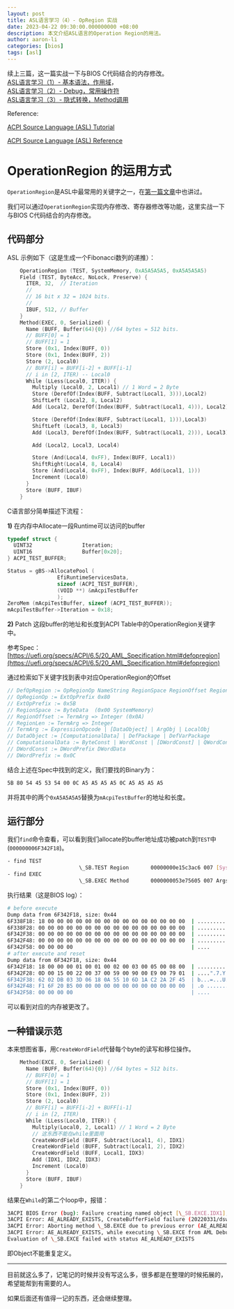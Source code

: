 ```yaml
---
layout: post
title: ASL语言学习（4）- OpRegion 实战
date: 2023-04-22 09:30:00.000000000 +08:00
description: 本文介绍ASL语言的Operation Region的用法。
author: aaron-li
categories: [bios]
tags: [asl]  
---
```


续上三篇，这一篇实战一下与BIOS C代码结合的内存修改。  
[ASL语言学习（1）- 基本语法，作用域]({{site.url}}/2023/04/asl-code-intro/)，  
[ASL语言学习（2）- Debug，常用操作符]({{site.url}}/2023/04/asl-code-intro2/)  
[ASL语言学习（3）- 隐式转换，Method调用]({{site.url}}/2023/04/asl-code-intro3/)  

Reference:

[ACPI Source Language (ASL) Tutorial](https://acpica.org/sites/acpica/files/asl_tutorial_v20190625.pdf)

[ACPI Source Language (ASL) Reference](https://uefi.org/specs/ACPI/6.5/19_ASL_Reference.html)

# OperationRegion 的运用方式

`OperationRegion`是ASL中最常用的关键字之一，在[第一篇文章]({{site.url}}/2023/04/asl-code-intro/#tocAnchor-1-2-3)中也讲过。

我们可以通过`OperationRegion`实现内存修改、寄存器修改等功能，这里实战一下与BIOS C代码结合的内存修改。

## 代码部分

ASL 示例如下（这是生成一个Fibonacci数列的递推）：

```c
    OperationRegion (TEST, SystemMemory, 0xA5A5A5A5, 0xA5A5A5A5)
    Field (TEST, ByteAcc, NoLock, Preserve) {
      ITER, 32,  // Iteration
      //
      // 16 bit x 32 = 1024 bits.
      //
      IBUF, 512, // Buffer
    }
    Method(EXEC, 0, Serialized) {
      Name (BUFF, Buffer(64){0}) //64 bytes = 512 bits.
      // BUFF[0] = 1
      // BUFF[1] = 1
      Store (0x1, Index(BUFF, 0))
      Store (0x1, Index(BUFF, 2))
      Store (2, Local0)
      // BUFF[i] = BUFF[i-2] + BUFF[i-1]
      // i in [2, ITER) -- Local0
      While (LLess(Local0, ITER)) {
        Multiply (Local0, 2, Local1) // 1 Word = 2 Byte
        Store (DerefOf(Index(BUFF, Subtract(Local1, 3))),Local2)        // BUFF[i-2] higher byte
        ShiftLeft (Local2, 8, Local2)
        Add (Local2, DerefOf(Index(BUFF, Subtract(Local1, 4))), Local2) // BUFF[i-2] lower byte

        Store (DerefOf(Index(BUFF, Subtract(Local1, 1))),Local3)        // BUFF[i-1] higher byte
        ShiftLeft (Local3, 8, Local3)
        Add (Local3, DerefOf(Index(BUFF, Subtract(Local1, 2))), Local3) // BUFF[i-1] lower byte

        Add (Local2, Local3, Local4)

        Store (And(Local4, 0xFF), Index(BUFF, Local1))                  // BUFF[i] lower byte
        ShiftRight(Local4, 8, Local4)
        Store (And(Local4, 0xFF), Index(BUFF, Add(Local1, 1)))          // BUFF[i] higher byte
        Increment (Local0)
      }
      Store (BUFF, IBUF)
    }
```

C语言部分简单描述下流程：

**1)** 在内存中Allocate一段Runtime可以访问的buffer

```c
typedef struct {
  UINT32                Iteration;
  UINT16                Buffer[0x20];
} ACPI_TEST_BUFFER;

Status = gBS->AllocatePool (
                EfiRuntimeServicesData,
                sizeof (ACPI_TEST_BUFFER),
                (VOID **) &mAcpiTestBuffer
                );
ZeroMem (mAcpiTestBuffer, sizeof (ACPI_TEST_BUFFER));
mAcpiTestBuffer->Iteration = 0x18;
```

**2)** Patch 这段buffer的地址和长度到ACPI Table中的OperationRegion关键字中。

参考Spec：[https://uefi.org/specs/ACPI/6.5/20_AML_Specification.html#defopregion](https://uefi.org/specs/ACPI/6.5/20_AML_Specification.html#defopregion)

通过检索如下关键字找到表中对应OperationRegion的Offset
```c
// DefOpRegion := OpRegionOp NameString RegionSpace RegionOffset RegionLen
// OpRegionOp := ExtOpPrefix 0x80
// ExtOpPrefix := 0x5B
// RegionSpace := ByteData  (0x00 SystemMemory)
// RegionOffset := TermArg => Integer (0x0A)
// RegionLen := TermArg => Integer
// TermArg := ExpressionOpcode | [DataObject] | ArgObj | LocalObj
// DataObject := [ComputationalData] | DefPackage | DefVarPackage
// ComputationalData := ByteConst | WordConst | [DWordConst] | QWordConst | String | ConstObj | RevisionOp | DefBuffer
// DWordConst := DWordPrefix DWordData
// DWordPrefix := 0x0C
```

结合上述在Spec中找到的定义，我们要找的Binary为：

```bash
5B 80 54 45 53 54 00 0C A5 A5 A5 A5 0C A5 A5 A5 A5
```

并将其中的两个`0xA5A5A5A5`替换为`mAcpiTestBuffer`的地址和长度。


## 运行部分

我们`find`命令查看，可以看到我们allocate的buffer地址成功被patch到`TEST`中(`000000006F342F18`)。

```bash
- find TEST
                       \_SB.TEST Region       00000000e15c3ac6 007 [SystemMemory] Addr 000000006F342F18 Len 0044
- find EXEC
                       \_SB.EXEC Method       0000000053e75605 007 Args 0 Len 00A8 Aml 00000000ae51bb6e
```

执行结果（这是BIOS log）：

```bash
# before execute
Dump data from 6F342F18, size: 0x44
6F338F18: 18 00 00 00 00 00 00 00 00 00 00 00 00 00 00 00  | ................
6F338F28: 00 00 00 00 00 00 00 00 00 00 00 00 00 00 00 00  | ................
6F342F38: 00 00 00 00 00 00 00 00 00 00 00 00 00 00 00 00  | ................
6F342F48: 00 00 00 00 00 00 00 00 00 00 00 00 00 00 00 00  | ................
6F342F58: 00 00 00 00                                      | ....
# after execute and reset
Dump data from 6F342F18, size: 0x44
6F342F18: 18 00 00 00 01 00 01 00 02 00 03 00 05 00 08 00  | ................
6F342F28: 0D 00 15 00 22 00 37 00 59 00 90 00 E9 00 79 01  | ....".7.Y.....y.
6F342F38: 62 02 DB 03 3D 06 18 0A 55 10 6D 1A C2 2A 2F 45  | b...=...U.m..*/E
6F342F48: F1 6F 20 B5 00 00 00 00 00 00 00 00 00 00 00 00  | .o .............
6F342F58: 00 00 00 00                                      | ....
```

可以看到对应的内存被更改了。

## 一种错误示范

本来想图省事，用`CreateWordField`代替每个byte的读写和移位操作。

```c
    Method(EXCE, 0, Serialized) {
      Name (BUFF, Buffer(64){0}) //64 bytes = 512 bits.
      // BUFF[0] = 1
      // BUFF[1] = 1
      Store (0x1, Index(BUFF, 0))
      Store (0x1, Index(BUFF, 2))
      Store (2, Local0)
      // BUFF[i] = BUFF[i-2] + BUFF[i-1]
      // i in [2, ITER)
      While (LLess(Local0, ITER)) {
        Multiply(Local0, 2, Local1) // 1 Word = 2 Byte
        // 这东西不能在while里面用
        CreateWordField (BUFF, Subtract(Local1, 4), IDX1)
        CreateWordField (BUFF, Subtract(Local1, 2), IDX2)
        CreateWordField (BUFF, Local1, IDX3)
        Add (IDX1, IDX2, IDX3)
        Increment (Local0)
      }
      Store (BUFF, IBUF)
    }
```


结果在`While`的第二个loop中，报错：

```bash
3ACPI BIOS Error (bug): Failure creating named object [\_SB.EXCE.IDX1], AE_ALREADY_EXISTS (20220331/dsfield-184)
3ACPI Error: AE_ALREADY_EXISTS, CreateBufferField failure (20220331/dswload2-477)
3ACPI Error: Aborting method \_SB.EXCE due to previous error (AE_ALREADY_EXISTS) (20220331/psparse-529)
3ACPI Error: AE_ALREADY_EXISTS, while executing \_SB.EXCE from AML Debugger (20220331/dbexec-163)
Evaluation of \_SB.EXCE failed with status AE_ALREADY_EXISTS
```

即Object不能重复定义。

---

目前就这么多了，记笔记的时候并没有写这么多，很多都是在整理的时候拓展的，希望能帮到有需要的人。

如果后面还有值得一记的东西，还会继续整理。
